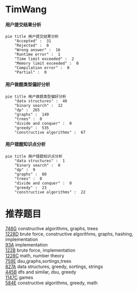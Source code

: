 # TimWang

<!-- tabs:start -->



#### **用户提交结果分析**

```mermaid
pie title 用户提交结果分析
    "Accepted" :  31
    "Rejected" :  0
    "Wrong answer" :  16
    "Runtime error" :  1
    "Time limit exceeded" :  2
    "Memory limit exceeded" :  0
    "Compilation error" :  0
    "Partial" :  0
```

#### **用户做题类型偏好分析**

```mermaid
pie title 用户做题类型偏好分析
    "data structures" :  46
    "binary search" :  12
    "dp" :  265
    "graphs" :  149
    "trees" :  0
    "divide and conquer" :  0
    "greedy" :  535
    "constructive algorithms" :  67
```
#### **用户错题知识点分析**

```mermaid
pie title 用户错题知识点分析
    "data structures" :  1
    "binary search" :  0
    "dp" :  9
    "graphs" :  80
    "trees" :  0
    "divide and conquer" :  0
    "greedy" :  23
    "constructive algorithms" :  22
```



<!-- tabs:end -->
# 推荐题目
[746G](https://codeforces.com/contest/746/problem/G)		constructive algorithms,
                        graphs,
                        trees		  
[1228D](https://codeforces.com/contest/1228/problem/D)		brute force,
                        constructive algorithms,
                        graphs,
                        hashing,
                        implementation		  
[93A](https://codeforces.com/contest/93/problem/A)		implementation		  
[122B](https://codeforces.com/contest/122/problem/B)		brute force,
                        implementation		  
[1228C](https://codeforces.com/contest/1228/problem/C)		math,
                        number theory		  
[759E](https://codeforces.com/contest/759/problem/E)		dsu,graphs,sortings,trees		  
[827A](https://codeforces.com/contest/827/problem/A)		data structures,
                        greedy,
                        sortings,
                        strings		  
[445B](https://codeforces.com/contest/445/problem/B)		dfs and similar,
                        dsu,
                        greedy		  
[1147C](https://codeforces.com/contest/1147/problem/C)		games		  
[584E](https://codeforces.com/contest/584/problem/E)		constructive algorithms,
                        greedy,
                        math		  
